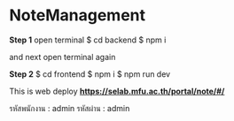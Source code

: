 # NoteManagement


**Step 1**
open terminal 
$ cd backend
$ npm i

and next open terminal again 

**Step 2**
$ cd frontend
$ npm i
$ npm run dev


This is web deploy **https://selab.mfu.ac.th/portal/note/#/**

รหัสพนักงาน : admin
รหัสผ่าน : admin

